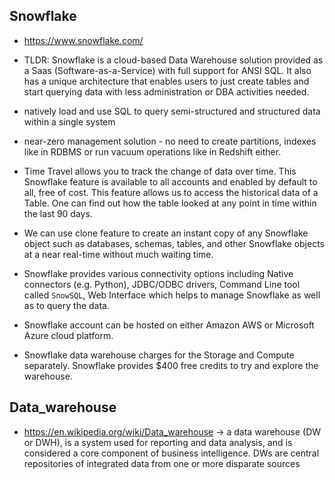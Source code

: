 ## Snowflake
* https://www.snowflake.com/
* TLDR: Snowflake is a cloud-based Data Warehouse solution provided as a Saas (Software-as-a-Service) with full support for ANSI SQL. It also has a unique architecture that enables users to just create tables and start querying data with less administration or DBA activities needed.

* natively load and use SQL to query semi-structured and structured data within a single system
* near-zero management solution - no need to create partitions, indexes like in RDBMS or run vacuum operations like in Redshift either.
* Time Travel allows you to track the change of data over time. This Snowflake feature is available to all accounts and enabled by default to all, free of cost.  This feature allows us to access the historical data of a Table. One can find out how the table looked at any point in time within the last 90 days.
* We can use clone feature to create an instant copy of any Snowflake object such as databases, schemas, tables, and other Snowflake objects at a near real-time without much waiting time.
* Snowflake provides various connectivity options including Native connectors (e.g. Python), JDBC/ODBC drivers, Command Line tool called `SnowSQL`,  Web Interface which helps to manage Snowflake as well as to query the data.
* Snowflake account can be hosted on either Amazon AWS or Microsoft Azure cloud platform.
* Snowflake data warehouse charges for the Storage and Compute separately. Snowflake provides $400 free credits to try and explore the warehouse.

## Data_warehouse
* https://en.wikipedia.org/wiki/Data_warehouse -> a data warehouse (DW or DWH), is a system used for reporting and data analysis, and is considered a core component of business intelligence. DWs are central repositories of integrated data from one or more disparate sources